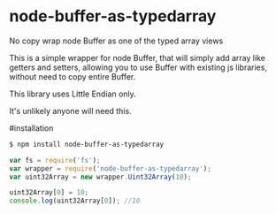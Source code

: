 # node-buffer-as-typedarray
No copy wrap node Buffer as one of the typed array views 

This is a simple wrapper for node Buffer, that will simply add array like getters and setters, allowing you to use Buffer with existing js libraries, without need to copy entire Buffer.

This library uses Little Endian only.

It's unlikely anyone will need this.

#installation
```bash
$ npm install node-buffer-as-typedarray
```


```js
var fs = require('fs');
var wrapper = require('node-buffer-as-typedarray');
var uint32Array = new wrapper.Uint32Array(10);

uint32Array[0] = 10;
console.log(uint32Array[0]); //10
```
